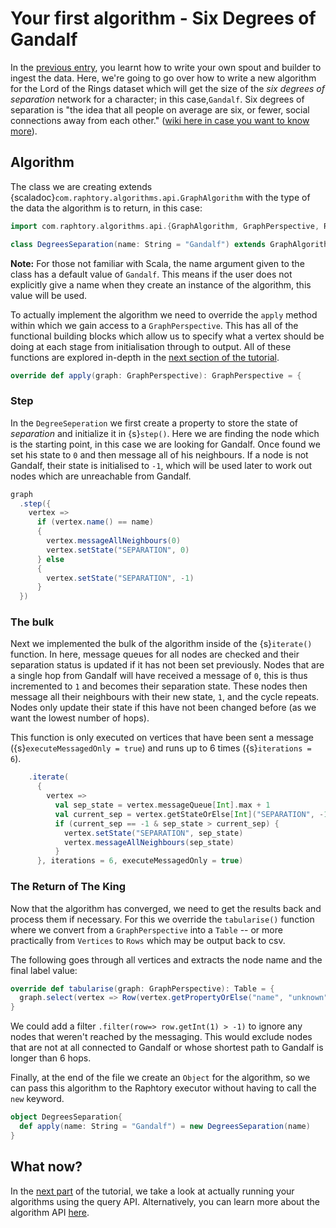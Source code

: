 

# Your first algorithm - Six Degrees of Gandalf

In the [previous entry](../Ingestion/sprouter.md), you learnt how to write your own spout and builder to ingest the data. Here, we're going to go over how to write a new algorithm for the Lord of the Rings dataset which will get the size of the _six degrees of separation_ network for a character; in this case,`Gandalf`. 
Six degrees of separation is "the idea that all people on average are six, or fewer, social connections away from each other." ([wiki here in case you want to know more](https://en.wikipedia.org/wiki/Six_degrees_of_separation)).

## Algorithm

The class we are creating extends {scaladoc}`com.raphtory.algorithms.api.GraphAlgorithm` with the type of 
the data the algorithm is to return, in this case:

```scala
import com.raphtory.algorithms.api.{GraphAlgorithm, GraphPerspective, Row, Table}

class DegreesSeparation(name: String = "Gandalf") extends GraphAlgorithm {
```

**Note:** For those not familiar with Scala, the name argument given to the class has a default value of `Gandalf`. 
This means if the user does not explicitly give a name when they create an instance of the algorithm, this value will 
be used. 

To actually implement the algorithm we need to override the `apply` method within which we gain access to a `GraphPerspective`. This has all of the functional building blocks which allow us to specify what a vertex should be doing at each stage from initialisation through to output. All of these functions are explored in-depth in the [next section of the tutorial](analysis-explained.md).

```scala
override def apply(graph: GraphPerspective): GraphPerspective = {
```

### Step
In the `DegreeSeperation` we first create a property to store the state of _separation_ and initialize it in {s}`step()`. 
Here we are finding the node which is the starting point, in this case we are looking for Gandalf. 
Once found we set his state to `0` and then message all of his neighbours. If a node is not Gandalf, 
their state is initialised to `-1`, which will be used later to work out nodes which are unreachable from Gandalf. 

```scala
graph
  .step({
    vertex =>
      if (vertex.name() == name) 
      {
        vertex.messageAllNeighbours(0)
        vertex.setState("SEPARATION", 0)
      } else 
      {
        vertex.setState("SEPARATION", -1)
      }
  })

```

### The bulk
Next we implemented the bulk of the algorithm inside of the {s}`iterate()` function. In here, message queues for all 
nodes are checked and their separation status is updated if it has not been set previously. Nodes that are a single hop 
from Gandalf will have received a message of `0`, this is thus incremented to `1` and becomes their separation state. 
These nodes then message all their neighbours with their new state, `1`, and the cycle repeats. Nodes only update 
their state if this have not been changed before (as we want the lowest number of hops). 

This function is only executed on vertices that have been sent a message ({s}`executeMessagedOnly = true`) and runs up to 
6 times ({s}`iterations = 6`).

```scala
    .iterate(
      {
        vertex =>
          val sep_state = vertex.messageQueue[Int].max + 1
          val current_sep = vertex.getStateOrElse[Int]("SEPARATION", -1)
          if (current_sep == -1 & sep_state > current_sep) {
            vertex.setState("SEPARATION", sep_state)
            vertex.messageAllNeighbours(sep_state)
          }
      }, iterations = 6, executeMessagedOnly = true)
```

### The Return of The King
Now that the algorithm has converged, we need to get the results back and process them if necessary. For this we override the `tabularise()` function where we convert from a `GraphPerspective` into a `Table` -- or more practically from `Vertices` to `Rows` which may be output back to csv.

The following goes through all vertices and extracts the node name and the final label value: 
```scala
override def tabularise(graph: GraphPerspective): Table = {
  graph.select(vertex => Row(vertex.getPropertyOrElse("name", "unknown"), vertex.getStateOrElse[Int]("SEPARATION", -1)))
}
```

We could add a filter `.filter(row=> row.getInt(1) > -1)` to ignore any nodes that weren't reached by the messaging. This would exclude nodes that are not at all connected to Gandalf or whose shortest path to Gandalf is longer than 6 hops.

Finally, at the end of the file we create an `Object` for the algorithm, so we can pass this algorithm to the Raphtory executor without having to call the `new` keyword. 

```scala
object DegreesSeparation{
  def apply(name: String = "Gandalf") = new DegreesSeparation(name)
}
```

## What now?

In the [next part](queries.md) of the tutorial, we take a look at actually running your algorithms using the query API. 
Alternatively, you can learn more about the algorithm API [here](analysis-explained.md).

